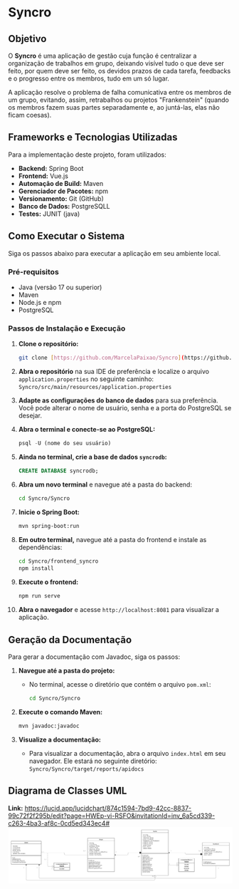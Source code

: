 # Syncro

## Objetivo

O **Syncro** é uma aplicação de gestão cuja função é centralizar a organização de trabalhos em grupo, deixando visível tudo o que deve ser feito, por quem deve ser feito, os devidos prazos de cada tarefa, feedbacks e o progresso entre os membros, tudo em um só lugar.

A aplicação resolve o problema de falha comunicativa entre os membros de um grupo, evitando, assim, retrabalhos ou projetos "Frankenstein" (quando os membros fazem suas partes separadamente e, ao juntá-las, elas não ficam coesas).

## Frameworks e Tecnologias Utilizadas

Para a implementação deste projeto, foram utilizados:

* **Backend:** Spring Boot
* **Frontend:** Vue.js
* **Automação de Build:** Maven
* **Gerenciador de Pacotes:** npm
* **Versionamento:** Git (GitHub)
* **Banco de Dados:** PostgreSQLL
* **Testes:** JUNIT (java)

## Como Executar o Sistema

Siga os passos abaixo para executar a aplicação em seu ambiente local.

### **Pré-requisitos**

* Java (versão 17 ou superior)
* Maven
* Node.js e npm
* PostgreSQL

### Passos de Instalação e Execução

1.  **Clone o repositório:**
    ```bash
    git clone [https://github.com/MarcelaPaixao/Syncro](https://github.com/MarcelaPaixao/Syncro)
    ```

2.  **Abra o repositório** na sua IDE de preferência e localize o arquivo `application.properties` no seguinte caminho:
    `Syncro/src/main/resources/application.properties`

3.  **Adapte as configurações do banco de dados** para sua preferência. Você pode alterar o nome de usuário, senha e a porta do PostgreSQL se desejar.

4.  **Abra o terminal e conecte-se ao PostgreSQL:**
    ```sql
    psql -U (nome do seu usuário)
    ```

5.  **Ainda no terminal, crie a base de dados `syncrodb`:**
    ```sql
    CREATE DATABASE syncrodb;
    ```

6.  **Abra um novo terminal** e navegue até a pasta do backend:
    ```bash
    cd Syncro/Syncro
    ```

7.  **Inicie o Spring Boot:**
    ```bash
    mvn spring-boot:run
    ```

8.  **Em outro terminal,** navegue até a pasta do frontend e instale as dependências:
    ```bash
    cd Syncro/frontend_syncro
    npm install
    ```

9.  **Execute o frontend:**
    ```bash
    npm run serve
    ```

10. **Abra o navegador** e acesse `http://localhost:8081` para visualizar a aplicação.


## Geração da Documentação

Para gerar a documentação com Javadoc, siga os passos:

1.  **Navegue até a pasta do projeto:**
    * No terminal, acesse o diretório que contém o arquivo `pom.xml`:
      ```bash
      cd Syncro/Syncro
      ```

2.  **Execute o comando Maven:**
    ```bash
    mvn javadoc:javadoc
    ```

3.  **Visualize a documentação:**
    * Para visualizar a documentação, abra o arquivo `index.html` em seu navegador. Ele estará no seguinte diretório:
      `Syncro/Syncro/target/reports/apidocs`

## Diagrama de Classes UML

**Link:** https://lucid.app/lucidchart/874c1594-7bd9-42cc-8837-99c72f2f295b/edit?page=HWEp-vi-RSFO&invitationId=inv_6a5cd339-c263-4ba3-af8c-0cd5ed343ec4#
![Diagrama UML](https://github.com/MarcelaPaixao/Syncro/blob/main/Classe%20UML.png)
